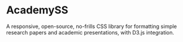 # AcademySS
A responsive, open-source, no-frills CSS library for formatting simple research papers and academic presentations, with D3.js integration.
